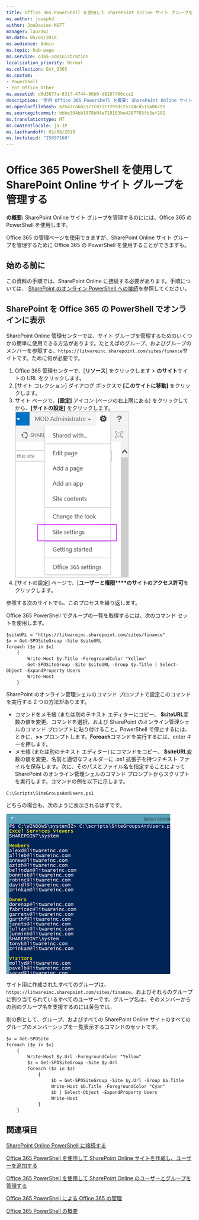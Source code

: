 ```yaml
---
title: Office 365 PowerShell を使用して SharePoint Online サイト グループを管理する
ms.author: josephd
author: JoeDavies-MSFT
manager: laurawi
ms.date: 05/01/2018
ms.audience: Admin
ms.topic: hub-page
ms.service: o365-administration
localization_priority: Normal
ms.collection: Ent_O365
ms.custom:
- PowerShell
- Ent_Office_Other
ms.assetid: d0d3877a-831f-4744-96b0-d8167f06cca2
description: '使用 Office 365 PowerShell を概要: SharePoint Online サイト グループを管理します。'
ms.openlocfilehash: 62643cabb2377c07117299dc25314cd515a06791
ms.sourcegitcommit: bbbe304bb1878b04e719103be4287703fb3ef292
ms.translationtype: MT
ms.contentlocale: ja-JP
ms.lasthandoff: 02/08/2019
ms.locfileid: "25897160"
---
```

# <a name="manage-sharepoint-online-site-groups-with-office-365-powershell"></a>Office 365 PowerShell を使用して SharePoint Online サイト グループを管理する

 **の概要:** SharePoint Online サイト グループを管理するのにには、Office 365 の PowerShell を使用します。
  
Office 365 の管理ページを使用できますが、SharePoint Online サイト グループを管理するために Office 365 の PowerShell を使用することができますも。

## <a name="before-you-begin"></a>始める前に

この資料の手順では、SharePoint Online に接続する必要があります。手順については、 [SharePoint のオンライン PowerShell への接続](https://docs.microsoft.com/en-us/powershell/sharepoint/sharepoint-online/connect-sharepoint-online?view=sharepoint-ps)を参照してください。

## <a name="view-sharepoint-online-with-office-365-powershell"></a>SharePoint を Office 365 の PowerShell でオンラインに表示

SharePoint Online 管理センターでは、サイト グループを管理するためのいくつかの簡単に使用できる方法があります。たとえばのグループ、およびグループのメンバーを参照する、`https://litwareinc.sharepoint.com/sites/finance`サイトです。ために何が必要です。

1. Office 365 管理センターで、[**リソース**] をクリックします > **のサイト**サイトの URL をクリックします。
2. [サイト コレクション] ダイアログ ボックスで **[このサイトに移動]** をクリックします。
3. サイト ページで、**[設定]** アイコン (ページの右上隅にある) をクリックしてから、**[サイトの設定]** をクリックします。<br/>
![SharePoint Online サイトの設定](media/spo-site-settings.png)<br/>
4. [サイトの設定] ページで、[**ユーザーと権限****のサイトのアクセス許可**をクリックします。

参照する次のサイトでも、このプロセスを繰り返します。

Office 365 PowerShell でグループの一覧を取得するには、次のコマンド セットを使用します。

```
$siteURL = "https://litwareinc.sharepoint.com/sites/finance"
$x = Get-SPOSiteGroup -Site $siteURL
foreach ($y in $x)
    {
        Write-Host $y.Title -ForegroundColor "Yellow"
        Get-SPOSiteGroup -Site $siteURL -Group $y.Title | Select-Object -ExpandProperty Users
        Write-Host
    }
```

SharePoint のオンライン管理シェルのコマンド プロンプトで設定このコマンドを実行する 2 つの方法があります。

- コマンドをメモ帳 (または別のテキスト エディターにコピー、 **$siteURL**変数の値を変更、コマンドを選択、および SharePoint のオンライン管理シェルのコマンド プロンプトに貼り付けること。PowerShell で停止するには、ときに、**>>** プロンプトします。**Foreach**コマンドを実行するには、enter キーを押します。<br/>
- メモ帳 (または別のテキスト エディター) にコマンドをコピー、 **$siteURL**変数の値を変更、名前と適切なフォルダーに .ps1 拡張子を持つテキスト ファイルを保存します。次に、そのパスとファイル名を指定することによって SharePoint のオンライン管理シェルのコマンド プロンプトからスクリプトを実行します。コマンドの例を以下に示します。

```
C:\Scripts\SiteGroupsAndUsers.ps1
```

どちらの場合も、次のように表示されるはずです。

![SharePoint Online サイト グループ](media/SPO-site-groups.png)

サイト用に作成されたすべてのグループは、 `https://litwareinc.sharepoint.com/sites/finance`、およびそれらのグループに割り当てられているすべてのユーザーです。グループ名は、そのメンバーからの別のグループ名を支援するのには黄色では。

別の例として、グループ、およびすべての SharePoint Online サイトのすべてのグループのメンバーシップを一覧表示するコマンドのセットです。

```
$x = Get-SPOSite
foreach ($y in $x)
    {
        Write-Host $y.Url -ForegroundColor "Yellow"
        $z = Get-SPOSiteGroup -Site $y.Url
        foreach ($a in $z)
            {
                 $b = Get-SPOSiteGroup -Site $y.Url -Group $a.Title 
                 Write-Host $b.Title -ForegroundColor "Cyan"
                 $b | Select-Object -ExpandProperty Users
                 Write-Host
            }
    }
```
    
## <a name="see-also"></a>関連項目

[SharePoint Online PowerShell に接続する](https://docs.microsoft.com/powershell/sharepoint/sharepoint-online/connect-sharepoint-online?view=sharepoint-ps)

[Office 365 PowerShell を使用して SharePoint Online サイトを作成し、ユーザーを追加する](create-sharepoint-sites-and-add-users-with-powershell.md)

[Office 365 PowerShell を使用して SharePoint Online のユーザーとグループを管理する](manage-sharepoint-users-and-groups-with-powershell.md)

[Office 365 PowerShell による Office 365 の管理](manage-office-365-with-office-365-powershell.md)
  
[Office 365 PowerShell の概要](getting-started-with-office-365-powershell.md)

